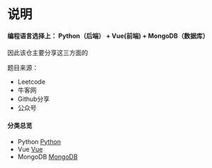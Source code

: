 # 说明

<!-- ## 打算冲击大厂，做好面试准备，Go！

### 个人认知

* 首先自己擅长什么
* 适合在什么领域发展
* 打算面试什么岗位
* 该岗位需要什么样的人才
* 我的优势又在哪？

#### 我个人擅长 Python语言，因此我的主攻方向便是 Python开发工程师 -->

#### 编程语言选择上： Python（后端） + Vue(前端) + MongoDB（数据库）

因此该仓主要分享这三方面的
<!-- ，我收集到的面试知识 -->

题目来源：
* Leetcode
* 牛客网
* Github分享
* 公众号

#### 分类总览
* Python [Python](/python/)
* Vue [Vue](/vue/)
* MongoDB [MongoDB](/mongodb/)


